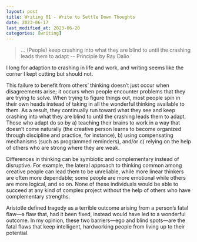```yaml
---
layout: post
title: Writing 01 - Write to Settle Down Thoughts
date: 2023-06-17
last_modified_at: 2023-06-20
categories: [writing]
---
```


> ... (People) keep crashing into what they are blind to until the crashing leads them to adapt -- Principle by Ray Dalio

I long for adaption to crashing in life and work, and writing seems like the corner I kept cutting but should not.


This failure to benefit from others’ thinking doesn’t just occur when disagreements arise; it occurs when people encounter problems that they are trying to solve. When trying to figure things out, most people spin in their own heads instead of taking in all the wonderful thinking available to them. As a result, they continually run toward what they see and keep crashing into what they are blind to until the crashing leads them to adapt. Those who adapt do so by a) teaching their brains to work in a way that doesn’t come naturally (the creative person learns to become organized through discipline and practice, for instance), b) using compensating mechanisms (such as programmed reminders), and/or c) relying on the help of others who are strong where they are weak.

Differences in thinking can be symbiotic and complementary instead of disruptive. For example, the lateral approach to thinking common among creative people can lead them to be unreliable, while more linear thinkers are often more dependable; some people are more emotional while others are more logical, and so on. None of these individuals would be able to succeed at any kind of complex project without the help of others who have complementary strengths.

Aristotle defined tragedy as a terrible outcome arising from a person’s fatal flaw—a flaw that, had it been fixed, instead would have led to a wonderful outcome. In my opinion, these two barriers—ego and blind spots—are the fatal flaws that keep intelligent, hardworking people from living up to their potential.